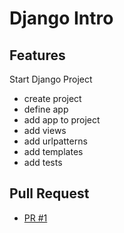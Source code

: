 # Django Intro
## Features
Start Django Project
  - create project
  - define app
  - add app to project
  - add views
  - add urlpatterns
  - add templates
  - add tests
## Pull Request
- [PR #1](https://github.com/eugenemonnier/django-into/pull/1)